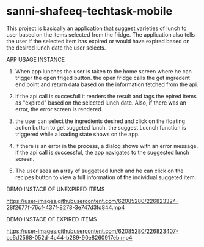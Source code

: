 # sanni-shafeeq-techtask-mobile
This project is basically an application that  suggest varieties of lunch to user based on the items selected from the fridge. The application also tells the user if the selected item has expired or would have expired based on the desired lunch date the user selects. 

APP USAGE INSTANCE

1. When app lunches the user is taken to the home screen where he can trigger the open friged button. the open fridge calls the get ingredent end point and return data based on the information fetched from the api. 

2. if the api call is succesfull it renders the result and tags the epired items as "expired" based on the selected lunch date. Also, if there was an error, the error screen is rendered.

3. the user can select the ingredients desired and click on the floating action button to get suggeted lunch. the suggest Lucnch function is triggered while a loading state shows on the app.

4. If there is an error in the process, a dialog shows with an error message. if the api call is successful, the app navigates to the suggested lunch screen.

5. The user sees an array of suggetsed lunch and he can click on the recipes button to view a full information of the individual suggeted item.

DEMO INSTACE OF UNEXPIRED ITEMS


https://user-images.githubusercontent.com/62085280/226823324-28f2677f-76cf-437f-8278-3e747d3fd844.mp4



DEMO INSTACE OF EXPIRED ITEMS

https://user-images.githubusercontent.com/62085280/226823407-cc6d2568-052d-4c44-b289-90e8260917eb.mp4

